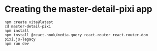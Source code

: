 # Creating the master-detail-pixi app

    npm create vite@latest
    cd master-detail-pixi
    npm install
    npm install @react-hook/media-query react-router react-router-dom pixi.js-legacy
    npm run dev
